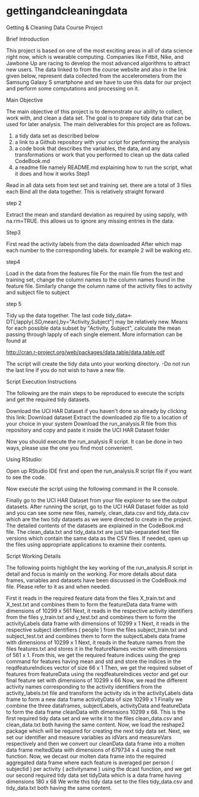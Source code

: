 # gettingandcleaningdata

Getting & Cleaning Data Course Project

Brief Introduction

This project is based on one of the most exciting areas in all of data science right now, which is wearable computing. Companies like Fitbit, Nike, and Jawbone Up are racing to develop the most advanced algorithms to attract new users. The data linked to from the course website and also in the link given below, represent data collected from the accelerometers from the Samsung Galaxy S smartphone and we have to use this data for our project and perform some computations and processing on it.

Main Objective

The main objective of this project is to demonstrate our ability to collect, work with, and clean a data set. The goal is to prepare tidy data that can be used for later analysis. The main deliverables for this project are as follows.

1) a tidy data set as described below
2) a link to a Github repository with your script for performing the analysis
3) a code book that describes the variables, the data, and any transformations or work that you performed to clean up the data called CodeBook.md
4) a readme file namely README.md explaining how to run the script, what it does and how it works
Step1

Read in all data sets from test set and training set. there are a total of 3 files each Bind all the data together. This is relatively straight forward

step 2

Extract the mean and standard deviation as required by using sapply, with na.rm=TRUE. this allows us to ignore any missing entries in the data.

Step3

First read the activity labels from the data downloaded After which map each number to the corresponding labels. for example 2 will be walking etc.

step4

Load in the data from the features file For the main file from the test and training set, change the column names to the column names found in the feature file. Similarly change the column name of the activity files to activity and subject file to subject

step 5

Tidy up the data together. The last code tidy_data<-DT[,lapply(.SD,mean),by="Activity,Subject"] may be relatively new. Means for each possible data subset by "Activity, Subject", calculate the mean passing through lapply of each single element. More information can be found at

http://cran.r-project.org/web/packages/data.table/data.table.pdf

The script will create the tidy data unto your working directory. -Do not run the last line if you do not wish to have a new file.

Script Execution Instructions

The following are the main steps to be reproduced to execute the scripts and get the required tidy datasets.

Download the UCI HAR Dataset if you haven't done so already by clicking this link: Download dataset
Extract the downloaded zip file to a location of your choice in your system
Download the run_analysis.R file from this repository and copy and paste it inside the UCI HAR Dataset folder

Now you should execute the run_analysis.R script. It can be done in two ways, please use the one you find most convenient.

Using RStudio:

Open up RStudio IDE first and open the run_analysis.R script file if you want to see the code.

Now execute the script using the following command in the R console.

Finally go to the UCI HAR Dataset from your file explorer to see the output datasets.
After running the script, go to the UCI HAR Dataset folder as told and you can see some new files, namely, clean_data.csv and tidy_data.csv which are the two tidy datasets as we were directed to create in the project. The detailed contents of the datasets are explained in the CodeBook.md file. The clean_data.txt and tidy_data.txt are just tab-separated text file versions which contain the same data as the CSV files. If needed, open up the files using appropriate applications to examine their contents.

Script Working Details

The following points highlight the key working of the run_analysis.R script in detail and focus is mainly on the working. For more details about data frames, variables and datasets have been discussed in the CodeBook.md file. Please refer to it as and when needed.

First it reads in the required feature data from the files X_train.txt and X_test.txt and combines them to form the featureData data frame with dimensions of 10299 x 561
Next, it reads in the respective activity identifiers from the files y_train.txt and y_test.txt and combines them to form the activityLabels data frame with dimensions of 10299 x 1
Next, it reads in the respective subject identifiers ( people ) from the files subject_train.txt and subject_test.txt and combines them to form the subjectLabels data frame with dimensions of 10299 x 1
Next, it reads in the feature names from the files features.txt and stores it in the featureNames vector with dimensions of 561 x 1. From this, we get the required feature indices using the grep command for features having mean and std and store the indices in the reqdfeatureIndices vector of size 66 x 1
Then, we get the required subset of features from featureData using the reqdfeatureIndices vector and get our final feature set with dimensions of 10299 x 66
Now, we read the different activity names corresponding to the activity identifiers from the activity_labels.txt file and transform the activity ids in the activityLabels data frame to form a new data frame activityData of size 10299 x 1
Finally we combine the three dataframes, subjectLabels, activityData and featureData to form the data frame cleanData with dimensions 10299 x 68. This is the first required tidy data set and we write it to the files clean_data.csv and clean_data.txt both having the same content.
Now, we load the reshape2 package which will be required for creating the next tidy data set.
Next, we set our identifier and measure variables as idVars and measureVars respectively and then we convert our cleanData data frame into a molten data frame meltedData with dimensions of 679734 x 4 using the melt function.
Now, we decast our molten data frame into the required aggregated data frame where each feature is averaged per person ( subjectid ) per activity ( activityname ) using the dcast function, and we get our second required tidy data set tidyData which is a data frame having dimensions 180 x 68
We write this tidy data set to the files tidy_data.csv and tidy_data.txt both having the same content.
